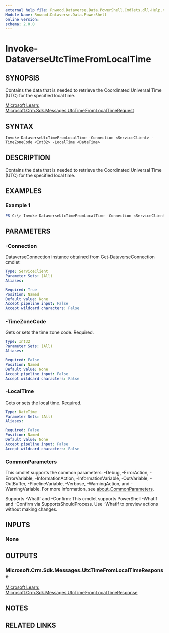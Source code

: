 ```yaml
---
external help file: Rnwood.Dataverse.Data.PowerShell.Cmdlets.dll-Help.xml
Module Name: Rnwood.Dataverse.Data.PowerShell
online version:
schema: 2.0.0
---
```


# Invoke-DataverseUtcTimeFromLocalTime

## SYNOPSIS
Contains the data that is needed to retrieve the Coordinated Universal Time (UTC) for the specified local time.

[Microsoft Learn: Microsoft.Crm.Sdk.Messages.UtcTimeFromLocalTimeRequest](https://learn.microsoft.com/dotnet/api/Microsoft.Crm.Sdk.Messages.UtcTimeFromLocalTimeRequest)

## SYNTAX

```
Invoke-DataverseUtcTimeFromLocalTime -Connection <ServiceClient> -TimeZoneCode <Int32> -LocalTime <DateTime>
```

## DESCRIPTION
Contains the data that is needed to retrieve the Coordinated Universal Time (UTC) for the specified local time.

## EXAMPLES

### Example 1
```powershell
PS C:\> Invoke-DataverseUtcTimeFromLocalTime -Connection <ServiceClient> -TimeZoneCode <Int32> -LocalTime <DateTime>
```

## PARAMETERS

### -Connection
DataverseConnection instance obtained from Get-DataverseConnection cmdlet

```yaml
Type: ServiceClient
Parameter Sets: (All)
Aliases:

Required: True
Position: Named
Default value: None
Accept pipeline input: False
Accept wildcard characters: False
```

### -TimeZoneCode
Gets or sets the time zone code. Required.

```yaml
Type: Int32
Parameter Sets: (All)
Aliases:

Required: False
Position: Named
Default value: None
Accept pipeline input: False
Accept wildcard characters: False
```

### -LocalTime
Gets or sets the local time. Required.

```yaml
Type: DateTime
Parameter Sets: (All)
Aliases:

Required: False
Position: Named
Default value: None
Accept pipeline input: False
Accept wildcard characters: False
```

### CommonParameters
This cmdlet supports the common parameters: -Debug, -ErrorAction, -ErrorVariable, -InformationAction, -InformationVariable, -OutVariable, -OutBuffer, -PipelineVariable, -Verbose, -WarningAction, and -WarningVariable. For more information, see [about_CommonParameters](http://go.microsoft.com/fwlink/?LinkID=113216).

Supports -WhatIf and -Confirm: This cmdlet supports PowerShell -WhatIf and -Confirm via SupportsShouldProcess. Use -WhatIf to preview actions without making changes.

## INPUTS

### None
## OUTPUTS

### Microsoft.Crm.Sdk.Messages.UtcTimeFromLocalTimeResponse
[Microsoft Learn: Microsoft.Crm.Sdk.Messages.UtcTimeFromLocalTimeResponse](https://learn.microsoft.com/dotnet/api/Microsoft.Crm.Sdk.Messages.UtcTimeFromLocalTimeResponse)
## NOTES

## RELATED LINKS
